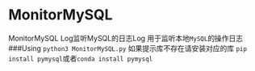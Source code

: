 # MonitorMySQL
MonitorMySQL Log监听MySQL的日志Log
用于监听本地`MySQL`的操作日志
###Using
`python3 MonitorMySQL.py`
如果提示库不存在请安装对应的库
`pip install pymysql`或者`conda install pymysql`

